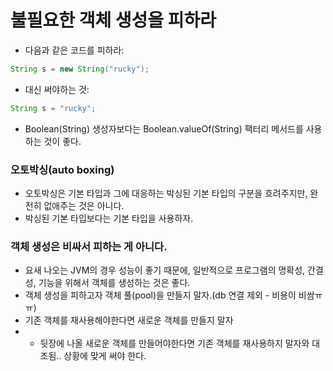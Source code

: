 # 불필요한 객체 생성을 피하라
- 다음과 같은 코드를 피하라:
```java
String s = new String("rucky");
```
- 대신 써야하는 것:
```java
String s = "rucky";
```

- Boolean(String) 생성자보다는 Boolean.valueOf(String) 팩터리 메서드를 사용하는 것이 좋다. 
### 오토박싱(auto boxing)
- 오토박싱은 기본 타입과 그에 대응하는 박싱된 기본 타입의 구분을 흐려주지만, 완전히 없애주는 것은 아니다.
- 박싱된 기본 타입보다는 기본 타입을 사용하자.

### 객체 생성은 비싸서 피하는 게 아니다.
- 요새 나오는 JVM의 경우 성능이 좋기 때문에, 일반적으로 프로그램의 명확성, 간결성, 기능을 위해서 객체를 생성하는 것은 좋다.
- 객체 생성을 피하고자 객체 풀(pool)을 만들지 말자.(db 연결 제외 - 비용이 비쌈ㅠㅠ)
- 기존 객체를 재사용해야한다면 새로운 객체를 만들지 말자
- - 뒷장에 나올 새로운 객체를 만들어야한다면 기존 객체를 재사용하지 말자와 대조됨.. 상황에 맞게 써야 한다.
